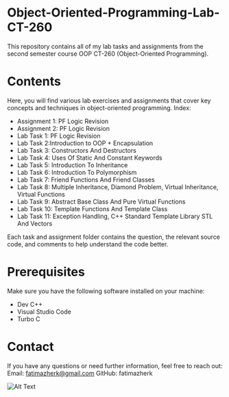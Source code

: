 # Object-Oriented-Programming-Lab-CT-260

This repository contains all of my lab tasks and assignments from the second semester course OOP CT-260 (Object-Oriented Programming).

# Contents
Here, you will find various lab exercises and assignments that cover key concepts and techniques in object-oriented programming.
Index:
- Assignment 1: PF Logic Revision
- Assignment 2: PF Logic Revision
- Lab Task 1: PF Logic Revision 
- Lab Task 2:Introduction to OOP + Encapsulation
- Lab Task 3: Constructors And Destructors
- Lab Task 4: Uses Of Static And Constant Keywords
- Lab Task 5: Introduction To Inheritance
- Lab Task 6: Introduction To Polymorphism
- Lab Task 7: Friend Functions And Friend Classes
- Lab Task 8: Multiple Inheritance, Diamond Problem, Virtual Inheritance, Virtual Functions
- Lab Task 9: Abstract Base Class And Pure Virtual Functions
- Lab Task 10: Template Functions And Template Class
- Lab Task 11: Exception Handling, C++ Standard Template Library STL And Vectors
  
Each task and assignment folder contains the question, the relevant source code, and comments to help understand the code better.

# Prerequisites
Make sure you have the following software installed on your machine:
- Dev C++
- Visual Studio Code
- Turbo C

# Contact
If you have any questions or need further information, feel free to reach out:
Email: fatimazherk@gmail.com
GitHub: fatimazherk


![Alt Text](https://media3.giphy.com/media/v1.Y2lkPTc5MGI3NjExZ2N2Y2JmbGJqeGswNG9jMnlvNHN3NHdrMXh6dzUzNGwzZTRkZ3QwZCZlcD12MV9pbnRlcm5hbF9naWZfYnlfaWQmY3Q9Zw/12GUArlQDo5EGY/giphy.webp)

